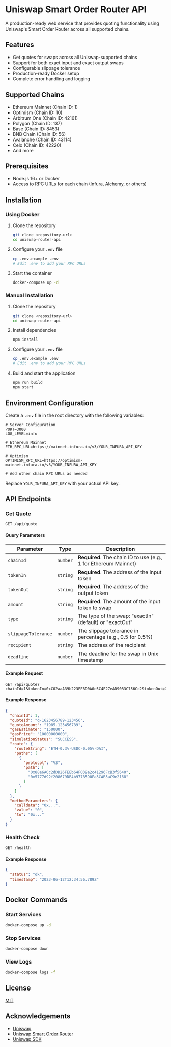 # Uniswap Smart Order Router API

A production-ready web service that provides quoting functionality using Uniswap's Smart Order Router across all supported chains.

## Features

- Get quotes for swaps across all Uniswap-supported chains
- Support for both exact input and exact output swaps
- Configurable slippage tolerance
- Production-ready Docker setup
- Complete error handling and logging

## Supported Chains

- Ethereum Mainnet (Chain ID: 1)
- Optimism (Chain ID: 10)
- Arbitrum One (Chain ID: 42161)
- Polygon (Chain ID: 137)
- Base (Chain ID: 8453)
- BNB Chain (Chain ID: 56)
- Avalanche (Chain ID: 43114)
- Celo (Chain ID: 42220)
- And more

## Prerequisites

- Node.js 16+ or Docker
- Access to RPC URLs for each chain (Infura, Alchemy, or others)

## Installation

### Using Docker

1. Clone the repository
   ```bash
   git clone <repository-url>
   cd uniswap-router-api
   ```

2. Configure your `.env` file
   ```bash
   cp .env.example .env
   # Edit .env to add your RPC URLs
   ```

3. Start the container
   ```bash
   docker-compose up -d
   ```

### Manual Installation

1. Clone the repository
   ```bash
   git clone <repository-url>
   cd uniswap-router-api
   ```

2. Install dependencies
   ```bash
   npm install
   ```

3. Configure your `.env` file
   ```bash
   cp .env.example .env
   # Edit .env to add your RPC URLs
   ```

4. Build and start the application
   ```bash
   npm run build
   npm start
   ```

## Environment Configuration

Create a `.env` file in the root directory with the following variables:

```
# Server Configuration
PORT=3000
LOG_LEVEL=info

# Ethereum Mainnet
ETH_RPC_URL=https://mainnet.infura.io/v3/YOUR_INFURA_API_KEY

# Optimism
OPTIMISM_RPC_URL=https://optimism-mainnet.infura.io/v3/YOUR_INFURA_API_KEY

# Add other chain RPC URLs as needed
```

Replace `YOUR_INFURA_API_KEY` with your actual API key.

## API Endpoints

### Get Quote

```http
GET /api/quote
```

#### Query Parameters

| Parameter | Type | Description |
| --- | --- | --- |
| `chainId` | `number` | **Required**. The chain ID to use (e.g., 1 for Ethereum Mainnet) |
| `tokenIn` | `string` | **Required**. The address of the input token |
| `tokenOut` | `string` | **Required**. The address of the output token |
| `amount` | `string` | **Required**. The amount of the input token to swap |
| `type` | `string` | The type of the swap: "exactIn" (default) or "exactOut" |
| `slippageTolerance` | `number` | The slippage tolerance in percentage (e.g., 0.5 for 0.5%) |
| `recipient` | `string` | The address of the recipient |
| `deadline` | `number` | The deadline for the swap in Unix timestamp |

#### Example Request

```http
GET /api/quote?chainId=1&tokenIn=0xC02aaA39b223FE8D0A0e5C4F27eAD9083C756Cc2&tokenOut=0x6B175474E89094C44Da98b954EedeAC495271d0F&amount=1&type=exactIn
```

#### Example Response

```json
{
  "chainId": 1,
  "quoteId": "q-1623456789-123456",
  "quoteAmount": "1985.123456789",
  "gasEstimate": "150000",
  "gasPrice": "10000000000",
  "simulationStatus": "SUCCESS",
  "route": {
    "routeString": "ETH-0.3%-USDC-0.05%-DAI",
    "paths": [
      {
        "protocol": "V3",
        "path": [
          "0x88e6A0c2dDD26FEEb64F039a2c41296FcB3f5640",
          "0x5777d92f208679DB4b9778590Fa3CAB3aC9e2168"
        ]
      }
    ]
  },
  "methodParameters": {
    "calldata": "0x...",
    "value": "0",
    "to": "0x..."
  }
}
```

### Health Check

```http
GET /health
```

#### Example Response

```json
{
  "status": "ok",
  "timestamp": "2023-06-12T12:34:56.789Z"
}
```

## Docker Commands

### Start Services

```bash
docker-compose up -d
```

### Stop Services

```bash
docker-compose down
```

### View Logs

```bash
docker-compose logs -f
```

## License

[MIT](LICENSE)

## Acknowledgements

- [Uniswap](https://uniswap.org/)
- [Uniswap Smart Order Router](https://github.com/Uniswap/smart-order-router)
- [Uniswap SDK](https://docs.uniswap.org/sdk/v3/guides/swaps/routing) 